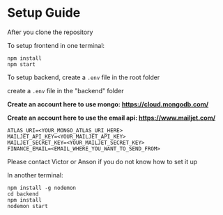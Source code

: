 # Setup Guide

After you clone the repository

To setup frontend in one terminal:

```
npm install
npm start
```

To setup backend,
create a `.env` file in the root folder

create a `.env` file in the "backend" folder


**Create an account here to use mongo: https://cloud.mongodb.com/**

**Create an account here to use the email api: https://www.mailjet.com/**

```
ATLAS_URI=<YOUR_MONGO_ATLAS_URI_HERE> 
MAILJET_API_KEY=<YOUR_MAILJET_API_KEY> 
MAILJET_SECRET_KEY=<YOUR_MAILJET_SECRET_KEY> 
FINANCE_EMAIL=<EMAIL_WHERE_YOU_WANT_TO_SEND_FROM> 
```






Please contact Victor or Anson if you do not know how to set it up

In another terminal:

```
npm install -g nodemon
cd backend
npm install
nodemon start
```
